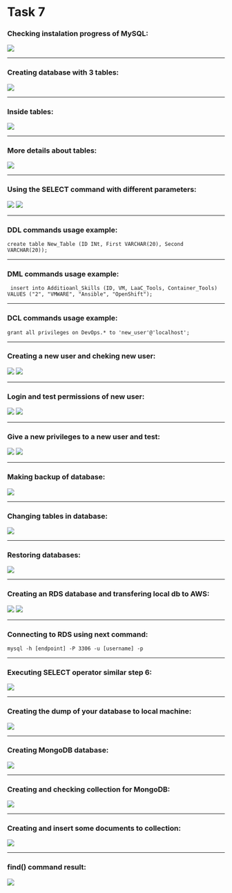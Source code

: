 # Task 7

### Checking instalation progress of MySQL:
![](content/Task7.png) 
___
### Creating database with 3 tables:
![](content/Taks7.1.png)
___
### Inside tables:
![](content/Task7.2.png)
___
### More details about tables:
![](content/Task7.3.png)
___
### Using the SELECT command with different parameters:
![](content/Task7.4.png)
![](content/Task7.5.png)
___
### DDL commands usage example:
    create table New_Table (ID INt, First VARCHAR(20), Second VARCHAR(20));
___
### DML commands usage example:
     insert into Additioanl_Skills (ID, VM, LaaC_Tools, Container_Tools) VALUES ("2", "VMWARE", "Ansible", "OpenShift");
___
### DCL commands usage example:
    grant all privileges on DevOps.* to 'new_user'@'localhost';
___
### Creating a new user and cheking new user:
![](content/Task7.6.png)
![](content/Task7.7.png)
___
### Login and test permissions of new user:
![](content/Task7.8.png)
![](content/Task7.9.png)
___
### Give a new privileges to a new user and test:
![](content/Task7.10.png)
![](content/Task7.11.png)
___
### Making backup of database:
![](content/Task7.12.png)
___
### Changing tables in database:
![](content/Task7.13.png)
___
### Restoring databases:
![](content/Task7.14.png)
___
### Creating an RDS database and transfering local db to AWS:
![](content/Task7.16.png)
![](content/Task7.15.png)
___
### Connecting to RDS using next command:
    mysql -h [endpoint] -P 3306 -u [username] -p
___
### Executing SELECT operator similar step 6:
![](content/Task7.17.png)
___
### Creating the dump of your database to local machine:
![](content/Task7.18.jpg)
___
### Creating MongoDB database:
![](content/Task7.19.png)
___
### Creating and checking collection for MongoDB:
![](content/Task7.20.png)
___
### Creating and insert some documents to collection:
![](content/Task7.21.png)
___
### find() command result:
![](content/Task7.22.png)